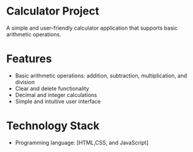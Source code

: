 # Calculator Project
A simple and user-friendly calculator application that supports basic arithmetic operations.

# Features
- Basic arithmetic operations: addition, subtraction, multiplication, and division
- Clear and delete functionality
- Decimal and integer calculations
- Simple and intuitive user interface

# Technology Stack
- Programming language: [HTML,CSS, and JavaScript]
